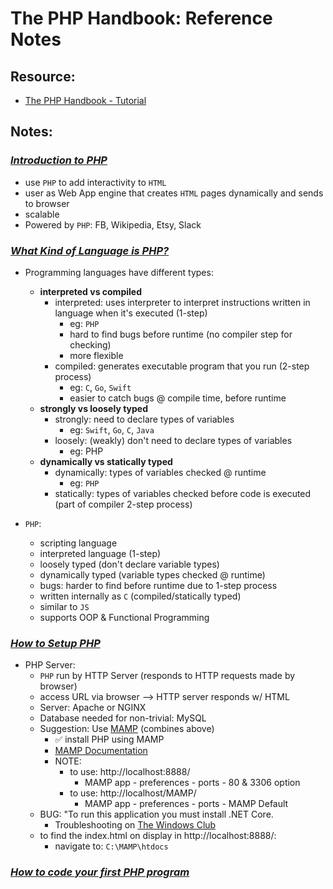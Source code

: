 # The PHP Handbook: Reference Notes

## Resource:

- [The PHP Handbook - Tutorial](https://www.freecodecamp.org/news/the-php-handbook/)

## Notes:

### _[Introduction to PHP](https://www.freecodecamp.org/news/the-php-handbook/#introduction-to-php)_

- use `PHP` to add interactivity to `HTML`
- user as Web App engine that creates `HTML` pages dynamically and sends to browser
- scalable
- Powered by `PHP`: FB, Wikipedia, Etsy, Slack

### _[What Kind of Language is PHP?](https://www.freecodecamp.org/news/the-php-handbook/#what-kind-of-language-is-php)_

- Programming languages have different types:

  - **interpreted vs compiled**
    - interpreted: uses interpreter to interpret instructions written in language when it's executed (1-step)
      - eg: `PHP`
      - hard to find bugs before runtime (no compiler step for checking)
      - more flexible
    - compiled: generates executable program that you run (2-step process)
      - eg: `C`, `Go`, `Swift`
      - easier to catch bugs @ compile time, before runtime
  - **strongly vs loosely typed**
    - strongly: need to declare types of variables
      - eg: `Swift`, `Go`, `C`, `Java`
    - loosely: (weakly) don't need to declare types of variables
      - eg: PHP
  - **dynamically vs statically typed**
    - dynamically: types of variables checked @ runtime
      - eg: `PHP`
    - statically: types of variables checked before code is executed (part of compiler 2-step process)

- `PHP`:
  - scripting language
  - interpreted language (1-step)
  - loosely typed (don't declare variable types)
  - dynamically typed (variable types checked @ runtime)
  - bugs: harder to find before runtime due to 1-step process
  - written internally as `C` (compiled/statically typed)
  - similar to `JS`
  - supports OOP & Functional Programming

### _[How to Setup PHP](https://www.freecodecamp.org/news/the-php-handbook/#how-to-setup-php)_

- PHP Server:
  - `PHP` run by HTTP Server (responds to HTTP requests made by browser)
  - access URL via browser --> HTTP server responds w/ HTML
  - Server: Apache or NGINX
  - Database needed for non-trivial: MySQL
  - Suggestion: Use [MAMP](https://www.mamp.info/en/windows/) (combines above)
    - ✅ install PHP using MAMP
    - [MAMP Documentation](https://documentation.mamp.info/en/MAMP-Windows/Installation/index.html)
    - NOTE:
      - to use: http://localhost:8888/
        - MAMP app - preferences - ports - 80 & 3306 option
      - to use: http://localhost/MAMP/
        - MAMP app - preferences - ports - MAMP Default
  - BUG: "To run this application you must install .NET Core.
    - Troubleshooting on [The Windows Club](https://www.thewindowsclub.com/to-run-this-application-you-must-install-net-core)
  - to find the index.html on display in http://localhost:8888/:
    - navigate to: `C:\MAMP\htdocs`

### _[How to code your first PHP program](https://www.freecodecamp.org/news/the-php-handbook/#how-to-code-your-first-php-program)_
